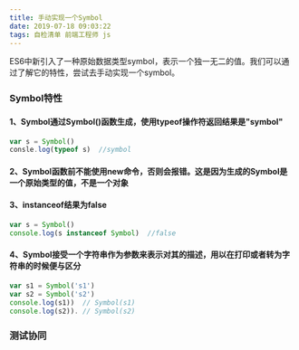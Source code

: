 ```yaml
---
title: 手动实现一个Symbol
date: 2019-07-18 09:03:22
tags: 自检清单 前端工程师 js
---
```


ES6中新引入了一种原始数据类型symbol，表示一个独一无二的值。我们可以通过了解它的特性，尝试去手动实现一个symbol。

### Symbol特性

#### 1、Symbol通过Symbol()函数生成，使用typeof操作符返回结果是"symbol"

```javascript
var s = Symbol()
consle.log(typeof s)  //symbol
```

#### 2、Symbol函数前不能使用new命令，否则会报错。这是因为生成的Symbol是一个原始类型的值，不是一个对象

#### 3、instanceof结果为false

```javascript
var s = Symbol()
console.log(s instanceof Symbol)  //false
```

#### 4、Symbol接受一个字符串作为参数来表示对其的描述，用以在打印或者转为字符串的时候便与区分

```javascript
var s1 = Symbol('s1')
var s2 = Symbol('s2')
console.log(s1))  // Symbol(s1)
console.log(s2)). // Symbol(s2)
```
### 测试协同